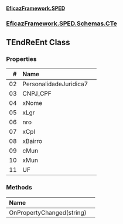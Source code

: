 #### [EficazFramework.SPED](EficazFrameworkSPED.md 'EficazFramework SPED')
### [EficazFramework.SPED.Schemas.CTe](EficazFramework.SPED.Schemas.CTe.md 'EficazFramework.SPED.Schemas.CTe')

## TEndReEnt Class
### Properties

| # | Name | |
| ---: | :--- | :--- |
| 02 | PersonalidadeJuridica7 |  |
| 03 | CNPJ_CPF |  |
| 04 | xNome |  |
| 05 | xLgr |  |
| 06 | nro |  |
| 07 | xCpl |  |
| 08 | xBairro |  |
| 09 | cMun |  |
| 10 | xMun |  |
| 11 | UF |  |
### Methods

| Name | |
| :--- | :--- |
| OnPropertyChanged(string) |  |
